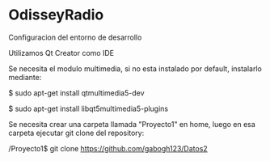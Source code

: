 # OdisseyRadio

Configuracion del entorno de desarrollo

Utilizamos Qt Creator como IDE

Se necesita el modulo multimedia, si no esta instalado por default, instalarlo mediante:

$ sudo apt-get install qtmultimedia5-dev

$ sudo apt-get install libqt5multimedia5-plugins

Se necesita crear una carpeta llamada "Proyecto1" en home, luego en esa carpeta ejecutar git clone del repository:

/Proyecto1$ git clone https://github.com/gabogh123/Datos2


